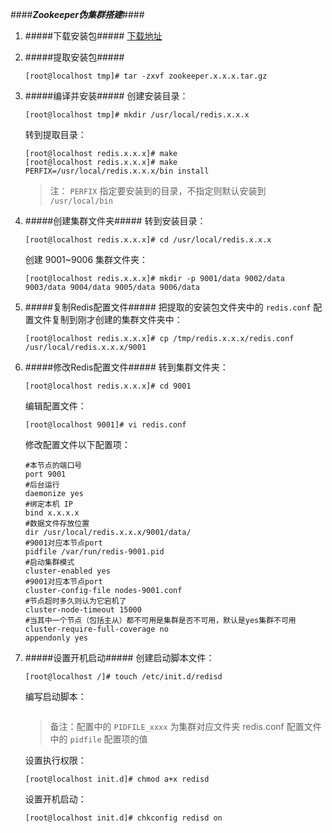 ####***Zookeeper伪集群搭建***####


1. #####下载安装包#####
     [下载地址](https://www.apache.org/dyn/closer.cgi)
2. #####提取安装包#####
     ```
     [root@localhost tmp]# tar -zxvf zookeeper.x.x.x.tar.gz
     ```
3. #####编译并安装#####
     创建安装目录：<br/>
     ```
     [root@localhost tmp]# mkdir /usr/local/redis.x.x.x
     ```
     转到提取目录：
     ```
     [root@localhost redis.x.x.x]# make
     [root@localhost redis.x.x.x]# make PERFIX=/usr/local/redis.x.x.x/bin install
     ```
     > 注： `PERFIX` 指定要安装到的目录，不指定则默认安装到 `/usr/local/bin`
4. #####创建集群文件夹#####
     转到安装目录：
     ```
     [root@localhost redis.x.x.x]# cd /usr/local/redis.x.x.x
     ```
     创建 9001~9006 集群文件夹：
     ```
     [root@localhost redis.x.x.x]# mkdir -p 9001/data 9002/data 9003/data 9004/data 9005/data 9006/data
     ```
5. #####复制Redis配置文件#####
     把提取的安装包文件夹中的 `redis.conf` 配置文件复制到刚才创建的集群文件夹中：
     ```
     [root@localhost redis.x.x.x]# cp /tmp/redis.x.x.x/redis.conf /usr/local/redis.x.x.x/9001
     ```
6. #####修改Redis配置文件#####
     转到集群文件夹：
     ```
     [root@localhost redis.x.x.x]# cd 9001
     ```
     编辑配置文件：
     ```
     [root@localhost 9001]# vi redis.conf
     ```
     修改配置文件以下配置项：
     ```
     #本节点的端口号
     port 9001
     #后台运行
     daemonize yes
     #绑定本机 IP
     bind x.x.x.x
     #数据文件存放位置
     dir /usr/local/redis.x.x.x/9001/data/
     #9001对应本节点port
     pidfile /var/run/redis-9001.pid
     #启动集群模式
     cluster-enabled yes
     #9001对应本节点port
     cluster-config-file nodes-9001.conf
     #节点超时多久则认为它宕机了
     cluster-node-timeout 15000
     #当其中一个节点（包括主从）都不可用是集群是否不可用，默认是yes集群不可用
     cluster-require-full-coverage no
     appendonly yes
     ```

12. #####设置开机启动#####
     创建启动脚本文件：<br/>
     ```
     [root@localhost /]# touch /etc/init.d/redisd
     ```
     编写启动脚本：<br/>
     ```
     
     ```
     > 备注：配置中的 `PIDFILE_xxxx` 为集群对应文件夹 redis.conf 配置文件中的 `pidfile` 配置项的值
     
     设置执行权限：<br/>
     ```
     [root@localhost init.d]# chmod a+x redisd
     ```
     
     设置开机启动：<br/>
     ```
     [root@localhost init.d]# chkconfig redisd on
     ```
     
